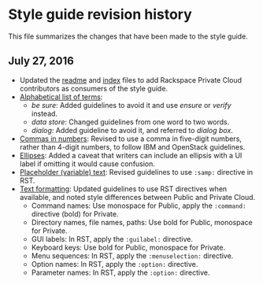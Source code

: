 # Style guide revision history

This file summarizes the changes that have been made to the style guide.

## July 27, 2016

- Updated the [readme](README.md) and [index](index.rst) files to add Rackspace Private Cloud contributors as consumers of the style guide.
- [Alphabetical list of terms](terminology-guidelines#alphabetical-list-of-terms):
  - *be sure*: Added guidelines to avoid it and use *ensure* or *verify* instead.
  - *data store*: Changed guidelines from one word to two words.
  - *dialog*: Added guideline to avoid it, and referred to *dialog box*.
- [Commas in numbers](m-z-style-guidelines#commas-in-numbers): Revised to use a comma in five-digit numbers, rather than 4-digit numbers, to follow IBM and OpenStack guidelines.
- [Ellipses](m-z-style-guidelines#ellipses): Added a caveat that writers can include an ellipsis with a UI label if omitting it would cause confusion.
- [Placeholder (variable) text](m-z-style-guidelines#placeholder-variable-text): Revised guidelines to use `:samp:` directive in RST.
- [Text formatting](m-z-style-guidelines#text-formatting): Updated guidelines to use RST directives when available, and noted style differences between Public and Private Cloud.
  - Command names: Use monospace for Public, apply the `:command:` directive (bold) for Private.
  - Directory names, file names, paths: Use bold for Public, monospace for Private.
  - GUI labels: In RST, apply the `:guilabel:` directive.
  - Keyboard keys: Use bold for Public, monospace for Private.
  - Menu sequences: In RST, apply the `:menuselection:` directive.
  - Option names: In RST, apply the `:option:` directive.
  - Parameter names: In RST, apply the `:option:` directive.
